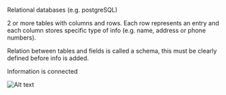 
Relational databases (e.g. postgreSQL)

2 or more tables with columns and rows. Each row represents an entry and each column stores specific type of info (e.g. name, address or phone numbers).

Relation between tables and fields is called a schema, this must be clearly defined before info is added. 

Information is connected 

![Alt text](/relative/path/to/relational_DB.png?raw=true "Optional Title")

